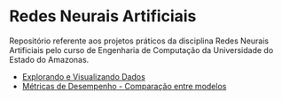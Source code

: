 # Redes Neurais Artificiais

Repositório referente aos projetos práticos da disciplina Redes Neurais Artificiais pelo curso de Engenharia de Computação da Universidade do Estado do Amazonas.


  - [Explorando e Visualizando Dados](https://github.com/jpdol/RedesNeurais/tree/master/PP1)
  - [Métricas de Desempenho - Comparação entre modelos](https://github.com/jpdol/RedesNeurais/tree/master/PP2)
